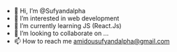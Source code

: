 - 👋 Hi, I’m @Sufyandalpha
- 👀 I’m interested in web development
- 🌱 I’m currently learning JS (React.Js)
- 💞️ I’m looking to collaborate on ...
- 📫 How to reach me amidousufyandalpha@gmail.com

<!---
Sufyandalpha/Sufyandalpha is a ✨ special ✨ repository because its `README.md` (this file) appears on your GitHub profile.
You can click the Preview link to take a look at your changes.
--->
